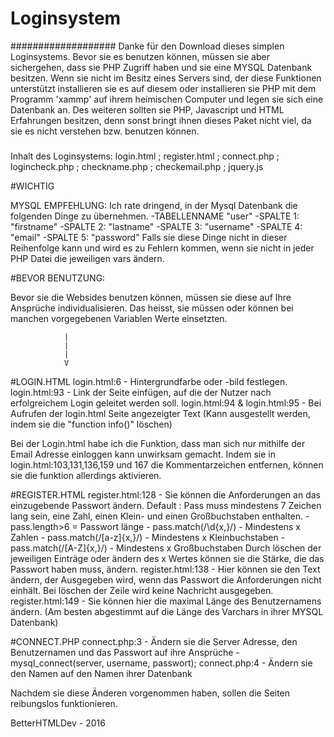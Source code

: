 # Loginsystem
###################
Danke für den Download dieses simplen Loginsystems. Bevor sie es benutzen können, müssen sie aber sichergehen, dass sie
PHP Zugriff haben und sie eine MYSQL Datenbank besitzen. Wenn sie nicht im Besitz eines Servers sind, der diese Funktionen unterstützt installieren
sie es auf diesem oder installieren sie PHP mit dem Programm 'xammp' auf ihrem heimischen Computer und legen sie sich eine Datenbank an.
Des weiteren sollten sie PHP, Javascript und HTML Erfahrungen besitzen, denn sonst bringt ihnen dieses Paket nicht viel, da sie es nicht verstehen bzw.
benutzen können. 

#####

Inhalt des Loginsystems: login.html ; register.html ; connect.php ; logincheck.php ; checkname.php ; checkemail.php ; jquery.js

#WICHTIG

MYSQL EMPFEHLUNG: Ich rate dringend, in der Mysql Datenbank die folgenden Dinge zu übernehmen. 
    -TABELLENNAME "user"
    -SPALTE 1: "firstname"
    -SPALTE 2: "lastname"
    -SPALTE 3: "username"
    -SPALTE 4: "email"
    -SPALTE 5: "password"
Falls sie diese Dinge nicht in dieser Reihenfolge kann und wird es zu Fehlern kommen, wenn sie nicht in jeder PHP Datei die jeweiligen vars ändern.

#BEVOR BENUTZUNG:

Bevor sie die Websides benutzen können, müssen sie diese auf Ihre Ansprüche individualisieren. Das heisst, sie müssen oder können bei manchen vorgegebenen Variablen Werte einsetzten.
                
                |
                |
                |
                V


#LOGIN.HTML
login.html:6 - Hintergrundfarbe oder -bild festlegen.
login.html:93 - Link der Seite einfügen, auf die der Nutzer nach erfolgreichem Login geleitet werden soll.
login.html:94 & login.html:95 - Bei Aufrufen der login.html Seite angezeigter Text (Kann ausgestellt werden, indem sie die "function info()" löschen)

Bei der Login.html habe ich die Funktion, dass man sich nur mithilfe der Email Adresse einloggen kann unwirksam gemacht. Indem sie in login.html:103,131,136,159 und 167 die Kommentarzeichen entfernen,
können sie die funktion allerdings aktivieren.


#REGISTER.HTML
register.html:128 - Sie können die Anforderungen an das einzugebende Passwort ändern. Default : Pass muss mindestens 7 Zeichen lang sein, eine Zahl, einen Klein- und einen Großbuchstaben enthalten.
        - pass.length>6 = Passwort länge 
        - pass.match(/\d{x,}/) - Mindestens x Zahlen
        - pass.match(/[a-z]{x,}/) - Mindestens x Kleinbuchstaben
        - pass.match(/[A-Z]{x,}/) - Mindestens x Großbuchstaben
    Durch löschen der jeweiligen Einträge oder ändern des x Wertes können sie die Stärke, die das Passwort haben muss, ändern.
register.html:138 - Hier können sie den Text ändern, der Ausgegeben wird, wenn das Passwort die Anforderungen nicht einhält. Bei löschen der Zeile wird keine Nachricht ausgegeben.
register.html:149 - Sie können hier die maximal Länge des Benutzernamens ändern. (Am besten abgestimmt auf die Länge des Varchars in ihrer MYSQL Datenbank)

#CONNECT.PHP
connect.php:3 - Ändern sie die Server Adresse, den Benutzernamen und das Passwort auf ihre Ansprüche
        - mysql_connect(server, username, passwort);
connect.php:4 - Ändern sie den Namen auf den Namen ihrer Datenbank


Nachdem sie diese Änderen vorgenommen haben, sollen die Seiten reibungslos funktionieren. 



BetterHTMLDev - 2016